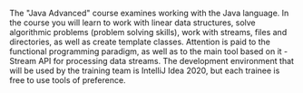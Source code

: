 The "Java Advanced" course examines working with the Java language. In the course you will learn to work with linear data structures, solve algorithmic problems (problem solving skills), work with streams, files and directories, as well as create template classes. Attention is paid to the functional programming paradigm, as well as to the main tool based on it - Stream API for processing data streams. The development environment that will be used by the training team is IntelliJ Idea 2020, but each trainee is free to use tools of preference.
